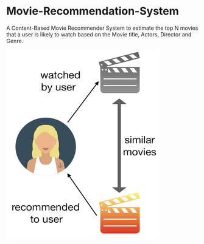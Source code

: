 # Movie-Recommendation-System
A Content-Based Movie Recommender System to estimate the top N movies that a user is likely to watch based on the Movie title, Actors, Director and Genre. 

<img src="https://github.com/srikanthv0610/Movie-Recommendation-System/blob/main/plots/movie.png" width="400" height="500">
